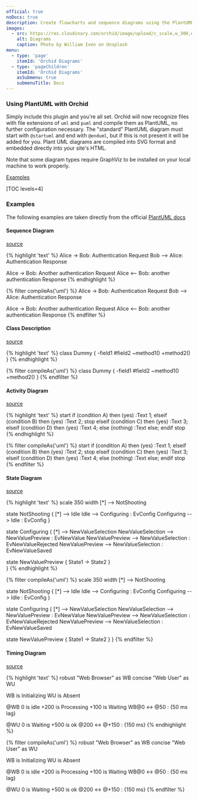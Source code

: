 ```yaml
---
official: true
noDocs: true
description: Create flowcharts and sequence diagrams using the PlantUML markup language.
images:
  - src: https://res.cloudinary.com/orchid/image/upload/c_scale,w_300,e_blur:150/v1524974867/plugins/diagrams.jpg
    alt: Diagrams
    caption: Photo by William Iven on Unsplash
menu:
  - type: 'page'
    itemId: 'Orchid Diagrams'
  - type: 'pageChildren'
    itemId: 'Orchid Diagrams'
    asSubmenu: true
    submenuTitle: Docs
---
```


### Using PlantUML with Orchid

Simply include this plugin and you're all set. Orchid will now recognize files with file extensions of `uml` and `puml`
and compile them as PlantUML, no further configuration necessary. The "standard" PlantUML diagram must start with 
`@startuml` and end with `@enduml`, but if this is not present it will be added for you. Plant UML diagrams are compiled
into SVG format and embedded directly into your site's HTML.

Note that some diagram types require GraphViz to be installed on your local machine to work properly.

[Examples](#examples)

[TOC levels=4]

### Examples

The following examples are taken directly from the official [PlantUML docs](http://plantuml.com/)

#### Sequence Diagram

[source](http://plantuml.com/sequence-diagram)

{% highlight 'text' %}
Alice -> Bob: Authentication Request
Bob --> Alice: Authentication Response

Alice -> Bob: Another authentication Request
Alice <-- Bob: another authentication Response
{% endhighlight %}

{% filter compileAs('uml') %}
Alice -> Bob: Authentication Request
Bob --> Alice: Authentication Response

Alice -> Bob: Another authentication Request
Alice <-- Bob: another authentication Response
{% endfilter %}

#### Class Description

[source](http://plantuml.com/class-diagram)

{% highlight 'text' %}
class Dummy {
 -field1
 #field2
 ~method1()
 +method2()
}
{% endhighlight %}

{% filter compileAs('uml') %}
class Dummy {
 -field1
 #field2
 ~method1()
 +method2()
}
{% endfilter %}

#### Activity Diagram

[source](http://plantuml.com/activity-diagram-beta)

{% highlight 'text' %}
start
if (condition A) then (yes)
  :Text 1;
elseif (condition B) then (yes)
  :Text 2;
  stop
elseif (condition C) then (yes)
  :Text 3;
elseif (condition D) then (yes)
  :Text 4;
else (nothing)
  :Text else;
endif
stop
{% endhighlight %}

{% filter compileAs('uml') %}
start
if (condition A) then (yes)
  :Text 1;
elseif (condition B) then (yes)
  :Text 2;
  stop
elseif (condition C) then (yes)
  :Text 3;
elseif (condition D) then (yes)
  :Text 4;
else (nothing)
  :Text else;
endif
stop
{% endfilter %}

#### State Diagram

[source](http://plantuml.com/state-diagram)

{% highlight 'text' %}
scale 350 width
[*] --> NotShooting

state NotShooting {
  [*] --> Idle
  Idle --> Configuring : EvConfig
  Configuring --> Idle : EvConfig
}

state Configuring {
  [*] --> NewValueSelection
  NewValueSelection --> NewValuePreview : EvNewValue
  NewValuePreview --> NewValueSelection : EvNewValueRejected
  NewValuePreview --> NewValueSelection : EvNewValueSaved
  
  state NewValuePreview {
    State1 -> State2
  }  
}
{% endhighlight %}

{% filter compileAs('uml') %}
scale 350 width
[*] --> NotShooting

state NotShooting {
  [*] --> Idle
  Idle --> Configuring : EvConfig
  Configuring --> Idle : EvConfig
}

state Configuring {
  [*] --> NewValueSelection
  NewValueSelection --> NewValuePreview : EvNewValue
  NewValuePreview --> NewValueSelection : EvNewValueRejected
  NewValuePreview --> NewValueSelection : EvNewValueSaved

  state NewValuePreview {
    State1 -> State2
  } 
}
{% endfilter %}

#### Timing Diagram

[source](http://plantuml.com/timing-diagram)

{% highlight 'text' %}
robust "Web Browser" as WB
concise "Web User" as WU

WB is Initializing
WU is Absent

@WB
0 is idle
+200 is Processing
+100 is Waiting
WB@0 <-> @50 : {50 ms lag}

@WU
0 is Waiting
+500 is ok
@200 <-> @+150 : {150 ms}
{% endhighlight %}

{% filter compileAs('uml') %}
robust "Web Browser" as WB
concise "Web User" as WU

WB is Initializing
WU is Absent

@WB
0 is idle
+200 is Processing
+100 is Waiting
WB@0 <-> @50 : {50 ms lag}

@WU
0 is Waiting
+500 is ok
@200 <-> @+150 : {150 ms}
{% endfilter %}
